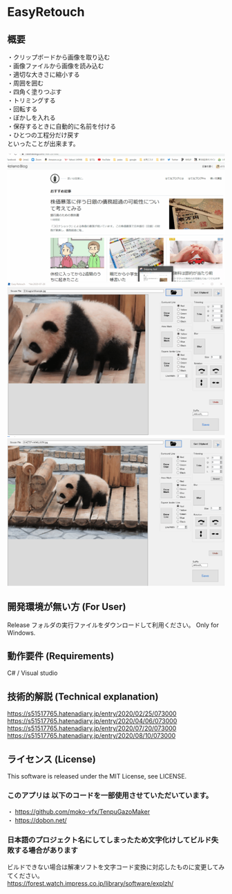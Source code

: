 # EasyRetouch

## 概要
・クリップボードから画像を取り込む<br>
・画像ファイルから画像を読み込む<br>
・適切な大きさに縮小する<br>
・周囲を囲む<br>
・四角く塗りつぶす<br>
・トリミングする<br>
・回転する<br>
・ぼかしを入れる<br>
・保存するときに自動的に名前を付ける<br>
・ひとつの工程分だけ戻す<br>
といったことが出来ます。

<img src="https://github.com/s51517765/EasyRetouch/blob/master/DemoMovie.gif">
<img src="https://github.com/s51517765/EasyRetouch/blob/master/DemoMovie2.gif">
<img src="https://github.com/s51517765/EasyRetouch/blob/master/DemoMovie3.gif">

## 開発環境が無い方 (For User)

Release フォルダの実行ファイルをダウンロードして利用ください。 Only for Windows.

## 動作要件 (Requirements)

C# / Visual studio

## 技術的解説 (Technical explanation)

https://s51517765.hatenadiary.jp/entry/2020/02/25/073000<br>
https://s51517765.hatenadiary.jp/entry/2020/04/06/073000<br>
https://s51517765.hatenadiary.jp/entry/2020/07/20/073000<br>
https://s51517765.hatenadiary.jp/entry/2020/08/10/073000

## ライセンス (License)

This software is released under the MIT License, see LICENSE.

### このアプリは 以下のコードを一部使用させていただいています。
・ https://github.com/moko-vfx/TenpuGazoMaker<br>
・ https://dobon.net/

### 日本語のプロジェクト名にしてしまったため文字化けしてビルド失敗する場合があります

ビルドできない場合は解凍ソフトを文字コード変換に対応したものに変更してみてください。<br>
https://forest.watch.impress.co.jp/library/software/explzh/
